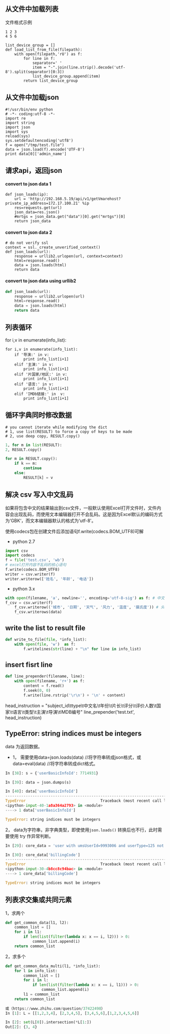 
## 从文件中加载列表

文件格式示例
```
1 2 3
4 5 6
```
    list_device_group = []
    def load_list_from_file(filepath):
        with open(filepath,'rU') as f:
            for line in f:
                separator=' '
                item = "-".join(line.strip().decode('utf-8').split(separator)[0:3])
                list_device_group.append(item)
            return list_device_group

## 从文件中加载json

    #!/usr/bin/env python
    # -*- coding:utf-8 -*-
    import re
    import string
    import json
    import sys
    reload(sys)
    sys.setdefaultencoding('utf8')
    f = open("/tmp/test.file")
    data = json.load(f).encode('UTF-8')
    print data[0]['admin_name']

## 请求api，返回json

#### convert to json data 1

    def json_loads(ip):
        url = 'http://192.168.5.19/api/v1/getVmarehost?private_ip_address=172.17.100.21' %ip
        res=requests.get(url)
        json_data=res.json()
        #mrtgs = json_data.get("data")[0].get("mrtgs")[0]
        return json_data

#### convert to json data 2
    # do not verify ssl
    context = ssl._create_unverified_context()
    def json_loads(url):
        response = urllib2.urlopen(url, context=context)
        html=response.read()
        data = json.loads(html)
        return data
        
#### convert to json data using urllib2
```python
def json_loads(url):
    response = urllib2.urlopen(url)
    html=response.read()
    data = json.loads(html)
    return data
```

## 列表循环

for i,v in enumerate(info_list):

    for i,v in enumerate(info_list):
        if '导演:' in v:
            print info_list[i+1]
        elif '主演:' in v:
            print info_list[i+1]
        elif '片国家/地区:' in v:
            print info_list[i+1]
        elif '语言:' in v:
            print info_list[i+1]
        elif 'IMDb链接:' in  v:
            print info_list[i+1]


## 循环字典同时修改数据
```
# you cannot iterate while modifying the dict
# 1, use list(RESULT) to force a copy of keys to be made
# 2, use deep copy, RESULT.copy()
```

```python
1, for m in list(RESULT):
2, RESULT.copy()

for m in RESULT.copy():
    if k == m:
        continue
    else:
        RESULT[k] = v
```

## 解决 csv 写入中文乱码

如果将包含中文的结果输出到csv文件，一般默认使用Excel打开文件时，文件内容会出现乱码，而使用文本编辑器打开不会乱码。这是因为Excel默认的编码方式为‘GBK‘，而文本编辑器默认的格式为‘utf-8'。

使用codecs包在创建文件后添加语句f.write(codecs.BOM_UTF8)可解

- python 2.7

```python
import csv
import codecs
f = file('test.csv', 'wb')
# excel打开内容不乱码的核心语句
f.write(codecs.BOM_UTF8)
writer = csv.writer(f)
writer.writerow(['姓名', '年龄', '电话'])
```

- python 3.x

```python
with open(filename, 'a', newline='', encoding='utf-8-sig') as f: # 中文需要设置成utf-8格式
f_csv = csv.writer(f)
    f_csv.writerow(('城市', '日期', '天气', '风力', '温度', '摄氏度')) # 头部信息
    f_csv.writerows(data)
```

## write the list to result file


```python
def write_to_file(file, *info_list):
    with open(file, 'w')  as f:
        f.writelines(str(line) + "\n" for line in info_list)
```
        
## insert fisrt line

```python
def line_prepender(filename, line):
    with open(filename, 'r+') as f:
        content = f.read()
        f.seek(0, 0)
        f.write(line.rstrip('\r\n') + '\n' + content)
```

head_instruction = "subject_id\ttype\t中文名\t年份\t片长\t评分\t评价人数\t国家\t语言\t类型\t主演\t导演\tIMDB编号"
line_prepender('test.txt', head_instruction)


## TypeError: string indices must be integers


data 为返回数据。

- 1， 需要使用data=json.loads(data)  //将字符串转成json格式，或 data=eval(data)  //将字符串转成dict格式。

```python
In [38]: s = {'userBasicInfoId': 7714931}                                                     

In [39]: data = json.dumps(s)                                                                 

In [40]: data['userBasicInfoId']                                                              
---------------------------------------------------------------------------
TypeError                                 Traceback (most recent call last)
<ipython-input-40-1a8a364a2793> in <module>
----> 1 data['userBasicInfoId']

TypeError: string indices must be integers
```

2， data为字符串，非字典类型，即使使用`json.loads()` 转换后也不行，此时需要使用 try 作异常判断。

```python
In [29]: core_data = 'user with umsUserId=9993006 and userType=125 not found.'                

In [30]: core_data['billingCode']                                                             
---------------------------------------------------------------------------
TypeError                                 Traceback (most recent call last)
<ipython-input-30-4b8cc8c94bac> in <module>
----> 1 core_data['billingCode']

TypeError: string indices must be integers
```

## 列表求交集或共同元素

1，求两个

```python
def get_common_data(l1, l2):
    common_list = []
    for i in l1:
        if len(list(filter(lambda x: x == i, l2))) > 0:
            common_list.append(i)
    return common_list
```

2，求多个

```python
def get_common_data_multi(l1, *info_list): 
    for l in info_list: 
        common_list = [] 
        for i in l:
            if len(list(filter(lambda x: x == i, l1))) > 0:
                common_list.append(i) 
        l1 = common_list
    return common_list
    
或（https://www.zhihu.com/question/37422498）
In [1]: L = [[1,2,3,4], [2,3,4,5], [3,4,5,6],[1,2,3,4,5,6]]

In [2]: set(L[0]).intersection(*L[1:])
Out[2]: {3, 4}
```

